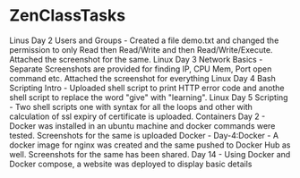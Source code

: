 # ZenClassTasks
Linus Day 2 Users and Groups - Created a file demo.txt and changed the permission to only Read then Read/Write and then Read/Write/Execute. Attached the screenshot for the same.
Linux Day 3 Network Basics - Separate Screenshots are provided for finding IP, CPU Mem, Port open command etc. Attached the screenshot for everything
Linux Day 4 Bash Scripting Intro - Uploaded shell script to print HTTP error code and anothe shell script to replace the word "give" with "learning".
Linux Day 5 Scripting - Two shell scripts one with syntax for all the loops and other with calculation of ssl expiry of certificate is uploaded.
Containers Day 2 - Docker was installed in an ubuntu machine and docker commands were tested. Screenshots for the same is uploaded
Docker - Day-4:Docker - A docker image for nginx was created and the same pushed to Docker Hub as well. Screenshots for the same has been shared.
Day 14 - Using Docker and Docker compose, a website was deployed to display basic details
